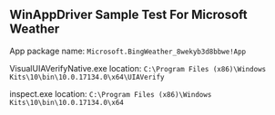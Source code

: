 ## WinAppDriver Sample Test For Microsoft Weather

App package name: ```Microsoft.BingWeather_8wekyb3d8bbwe!App```

VisualUIAVerifyNative.exe location: ```C:\Program Files (x86)\Windows Kits\10\bin\10.0.17134.0\x64\UIAVerify```

inspect.exe location: ```C:\Program Files (x86)\Windows Kits\10\bin\10.0.17134.0\x64```